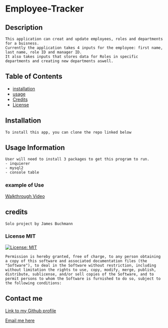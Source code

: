 # Employee-Tracker

## Description
    This application can creat and update employees, roles and departments for a buisness. 
    Currently the application takes 4 inputs for the employee: first name, last name, role ID and manager ID.
    It also takes inputs that stores data for Roles in specific departments and creating new departments aswell. 
    
## Table of Contents
- [installation](#installation)
- [usage](#usage)
- [Credits](#credits)
- [License](#license)

## Installation
    To install this app, you can clone the repo linked below
## Usage Information
    User will need to install 3 packages to get this program to run. 
    - inquierer
    - mysql2
    - console table
### example of Use
[Walkthrough Video](https://www.youtube.com/watch?v=1utfvSfVpcs)





## credits
    Solo project by James Buchmann
### License MIT
[![License: MIT](https://img.shields.io/badge/License-MIT-yellow.svg)](https://opensource.org/licenses/MIT)

    Permission is hereby granted, free of charge, to any person obtaining a copy of this software and associated documentation files (the "Software"), to deal in the Software without restriction, including without limitation the rights to use, copy, modify, merge, publish, distribute, sublicense, and/or sell copies of the Software, and to permit persons to whom the Software is furnished to do so, subject to the following conditions:
## Contact me
   [Link to my Github profile](https://github.com/jbuck123)

   [Email me here](mailto:James.buchmann@gmail.com)
